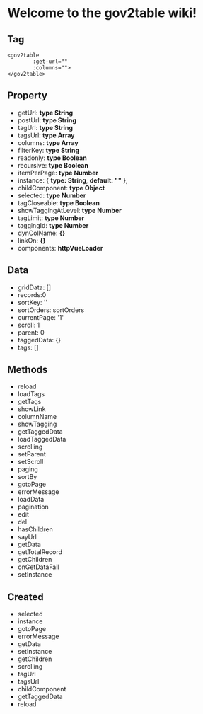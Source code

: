 # Welcome to the gov2table wiki!
## Tag
```
<gov2table
        :get-url=""
        :columns="">
</gov2table>
```
## Property
- getUrl: **type String** 
- postUrl: **type String** 
- tagUrl: **type String**
- tagsUrl: **type Array** 
- columns: **type Array** 
- filterKey: **type String** 
- readonly: **type Boolean** 
- recursive: **type Boolean** 
- itemPerPage: **type Number** 
- instance: {
        **type: String**,
        **default: ""**
    },
- childComponent: **type Object** 
- selected: **type Number** 
- tagCloseable: **type Boolean** 
- showTaggingAtLevel: **type Number** 
- tagLimit: **type Number** 
- taggingId: **type Number** 
- dynColName: **{}** 
- linkOn: **{}** 
- components: **httpVueLoader** 

## Data
- gridData: []
- records:0
- sortKey: ''
- sortOrders: sortOrders
- currentPage: '1'
- scroll: 1
- parent: 0
- taggedData: {}
- tags: []
 ## Methods
 - reload 
 - loadTags 
 - getTags 
 - showLink 
 - columnName 
 - showTagging 
 - getTaggedData 
 - loadTaggedData 
 - scrolling 
 - setParent 
 - setScroll 
 - paging 
 - sortBy 
 - gotoPage 
 - errorMessage 
 - loadData 
 - pagination 
 - edit 
 - del 
 - hasChildren 
 - sayUrl 
 - getData 
 - getTotalRecord 
 - getChildren 
 - onGetDataFail 
 - setInstance 
 ## Created
 - selected 
 - instance 
 - gotoPage 
 - errorMessage 
 - getData 
 - setInstance 
 - getChildren 
 - scrolling 
 - tagUrl 
 - tagsUrl 
 - childComponent 
 - getTaggedData 
 - reload 
